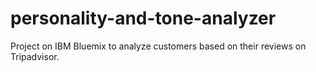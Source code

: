 # personality-and-tone-analyzer

Project on IBM Bluemix to analyze customers based on their reviews on Tripadvisor.

